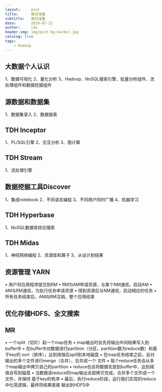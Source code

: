 ```yaml
---
layout:     post
title:      面试准备
subtitle:   面试准备
date:       2018-07-22
author:     cdx
header-img: img/post-bg-hacker.jpg
catalog: true
tags:
    - Hadoop
---
```

## 大数据个人认识
1、数据可视化
2、量化分析
3、Hadoop、NoSQL搜索引擎、批量分析组件、流处理组件和数据挖掘组件
## 源数据和数据集
1、数据集录入
2、数据报表
## TDH Inceptor
1、PL/SQL引擎
2、交互分析
3、图计算
## TDH Stream
1、流处理引擎
## 数据挖掘工具Discover
1、集成notebook
2、不同语言编程
3、不同用户同时广播
4、机器学习
## TDH Hyperbase
1、NoSQL数据库综合搜索
## TDH Midas
1、神经网络编程
2、资源库和算子
3、从设计到结果
## 资源管理 YARN
• 用户将应用程序提交到RM 
• RM为AM申请资源，与某个NM通信，启动AM 
• AM与RM通信，为执行任务申请资源 
• 得到资源后与NM通信，启动相应的任务
• 所有任务结束后，AM向RM注销，整个应用结束
## 优化存储HDFS、全文搜索
## MR
• 一个split（切片）起一个map任务 • map输出时会先将输出中间结果写入到buffer中 
• 在buffer中对数据进行partition（分区，partition数为reduce数）和基于key的 sort（排序），达到阈值后spill到本地磁盘 
• 在map任务结束之前，会对输出的多个文件进行merge（合并），合并成一个 文件 • 每个reduce任务会从多个map输出中拷贝自己的partition 
• reduce也会将数据先放到buffer中，达到阈值会写到磁盘 
• 当数据该reduce的map输出全部拷贝完成，合并多个文件成一个文件，并保持 基于key的有序 
• 最后，执行reduce阶段，运行我们实现的reduce中化简逻辑，最终将结果直接 输出到HDFS中